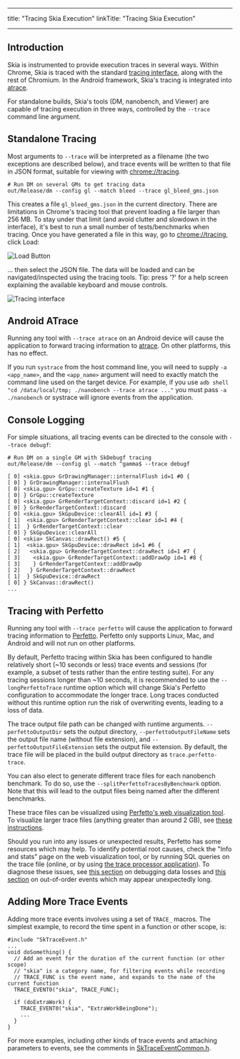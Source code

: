 
---
title: "Tracing Skia Execution"
linkTitle: "Tracing Skia Execution"

---


Introduction
------------

Skia is instrumented to provide execution traces in several ways. Within Chrome, Skia is traced
with the standard [tracing interface](chrome://tracing), along with the rest of Chromium. In
the Android framework, Skia's tracing is integrated into
[atrace](https://source.android.com/devices/tech/debug/ftrace).

For standalone builds, Skia's tools (DM, nanobench, and Viewer) are capable of tracing execution
in three ways, controlled by the `--trace` command line argument.

Standalone Tracing
------------------

Most arguments to `--trace` will be interpreted as a filename (the two exceptions are described
below), and trace events will be written to that file in JSON format, suitable for viewing with
[chrome://tracing](chrome://tracing).

<!--?prettify lang=sh?-->

    # Run DM on several GMs to get tracing data
    out/Release/dm --config gl --match bleed --trace gl_bleed_gms.json

This creates a file `gl_bleed_gms.json` in the current directory. There are limitations in Chrome's
tracing tool that prevent loading a file larger than 256 MB. To stay under that limit (and avoid
clutter and slowdown in the interface), it's best to run a small number of tests/benchmarks when
tracing. Once you have generated a file in this way, go to
[chrome://tracing](chrome://tracing), click Load:

![Load Button](../tracing_load.png)

... then select the JSON file. The data will be loaded and can be navigated/inspected using the
tracing tools. Tip: press '?' for a help screen explaining the available keyboard and mouse
controls.

![Tracing interface](../tracing.png)

Android ATrace
--------------

Running any tool with `--trace atrace` on an Android device will cause the application to forward
tracing information to [atrace](https://source.android.com/devices/tech/debug/ftrace). On other
platforms, this has no effect.

If you run `systrace` from the host command line, you will need to supply `-a <app_name>`,
and the `<app_name>` argument will need to exactly match the command line used on the target
device. For example, if you use `adb shell "cd /data/local/tmp; ./nanobench --trace atrace ..."`
you must pass `-a ./nanobench` or systrace will ignore events from the application.

Console Logging
---------------

For simple situations, all tracing events can be directed to the console with `--trace debugf`:

<!--?prettify lang=sh?-->

    # Run DM on a single GM with SkDebugf tracing
    out/Release/dm --config gl --match ^gamma$ --trace debugf

~~~
[ 0] <skia.gpu> GrDrawingManager::internalFlush id=1 #0 {
[ 0] } GrDrawingManager::internalFlush
[ 0] <skia.gpu> GrGpu::createTexture id=1 #1 {
[ 0] } GrGpu::createTexture
[ 0] <skia.gpu> GrRenderTargetContext::discard id=1 #2 {
[ 0] } GrRenderTargetContext::discard
[ 0] <skia.gpu> SkGpuDevice::clearAll id=1 #3 {
[ 1]  <skia.gpu> GrRenderTargetContext::clear id=1 #4 {
[ 1]  } GrRenderTargetContext::clear
[ 0] } SkGpuDevice::clearAll
[ 0] <skia> SkCanvas::drawRect() #5 {
[ 1]  <skia.gpu> SkGpuDevice::drawRect id=1 #6 {
[ 2]   <skia.gpu> GrRenderTargetContext::drawRect id=1 #7 {
[ 3]    <skia.gpu> GrRenderTargetContext::addDrawOp id=1 #8 {
[ 3]    } GrRenderTargetContext::addDrawOp
[ 2]   } GrRenderTargetContext::drawRect
[ 1]  } SkGpuDevice::drawRect
[ 0] } SkCanvas::drawRect()
...
~~~

Tracing with Perfetto
--------------
Running any tool with `--trace perfetto` will cause the application to forward
tracing information to [Perfetto](https://perfetto.dev/docs/instrumentation/track-events).
Perfetto only supports Linux, Mac, and Android and will not run on other platforms.

By default, Perfetto tracing within Skia has been configured to handle relatively short
(~10 seconds or less) trace events and sessions (for example, a subset of tests rather than the
entire testing suite). For any tracing sessions longer than ~10 seconds, it is recommended to use the `--longPerfettoTrace` runtime option which will change Skia's Perfetto configuration to accommodate
the longer trace. Long traces conducted without this runtime option run the risk of overwriting
events, leading to a loss of data.

The trace output file path can be changed with runtime arguments. `--perfettoOutputDir` sets the
output directory, `--perfettoOutputFileName` sets the output file name (without file extension),
and `--perfettoOutputFileExtension` sets the output file extension. By default, the trace file will
be placed in the build output directory as `trace.perfetto-trace`.

You can also elect to generate different trace files for each nanobench benchmark. To do so, use
the
`--splitPerfettoTracesByBenchmark` option. Note that this will lead to the output files being
named after the different benchmarks.

These trace files can be visualized using
[Perfetto's web visualization tool](https://ui.perfetto.dev/). To visualize larger trace files
(anything greater than around 2 GB), see
[these instructions](https://perfetto.dev/docs/visualization/large-traces).

Should you run into any issues or unexpected results, Perfetto has some resources which may help.
To identify potential root causes, check the "Info and stats" page on the web visualization tool, or
by running SQL queries on the trace file (online, or by using
[the trace processor application](https://perfetto.dev/docs/analysis/trace-processor)).
To diagnose these issues, see
[this section](https://perfetto.dev/docs/concepts/buffers#debugging-data-losses)
on debugging data losses and
[this section](https://perfetto.dev/docs/concepts/buffers#flushes-and-windowed-trace-importing)
on out-of-order events which may appear unexpectedly long.


Adding More Trace Events
------------------------

Adding more trace events involves using a set of `TRACE_` macros. The simplest example, to record
the time spent in a function or other scope, is:

~~~
#include "SkTraceEvent.h"
...
void doSomething() {
  // Add an event for the duration of the current function (or other scope)
  // "skia" is a category name, for filtering events while recording
  // TRACE_FUNC is the event name, and expands to the name of the current function
  TRACE_EVENT0("skia", TRACE_FUNC);

  if (doExtraWork) {
    TRACE_EVENT0("skia", "ExtraWorkBeingDone");
    ...
  }
}
~~~

For more examples, including other kinds of trace events and attaching parameters to events, see
the comments in
[SkTraceEventCommon.h](https://cs.chromium.org/chromium/src/third_party/skia/src/core/SkTraceEventCommon.h).

